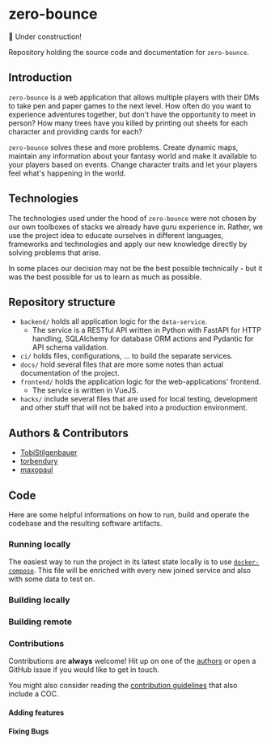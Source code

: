 # zero-bounce

👷 Under construction!

Repository holding the source code and documentation for `zero-bounce`.

## Introduction

`zero-bounce` is a web application that allows multiple players with their DMs to take pen and paper games to the next level. How often do you want to experience adventures together, but don't have the opportunity to meet in person? How many trees have you killed by printing out sheets for each character and providing cards for each?

`zero-bounce` solves these and more problems. Create dynamic maps, maintain any information about your fantasy world and make it available to your players based on events. Change character traits and let your players feel what's happening in the world.

## Technologies

The technologies used under the hood of `zero-bounce` were not chosen by our own toolboxes of stacks we already have guru experience in. Rather, we use the project idea to educate ourselves in different languages, frameworks and technologies and apply our new knowledge directly by solving problems that arise.

In some places our decision may not be the best possible technically - but it was the best possible for us to learn as much as possible.

## Repository structure

- `backend/` holds all application logic for the `data-service`.
  - The service is a RESTful API written in Python with FastAPI for HTTP handling, SQLAlchemy for database ORM actions and Pydantic for API schema validation.
- `ci/` holds files, configurations, ... to build the separate services.
- `docs/` hold several files that are more some notes than actual documentation of the project.
- `frontend/` holds the application logic for the web-applications' frontend.
  - The service is written in VueJS.
- `hacks/` include several files that are used for local testing, development and other stuff that will not be baked into a production environment.

## Authors & Contributors

- [TobiStilgenbauer](https://github.com/TobiStilgenbauer)
- [torbendury](https://github.com/torbendury)
- [maxopaul](https://github.com/maxopaul)

## Code

Here are some helpful informations on how to run, build and operate the codebase and the resulting software artifacts.

### Running locally

The easiest way to run the project in its latest state locally is to use [`docker-compose`](hacks/docker-compose/docker-compose.yml). This file will be enriched with every new joined service and also with some data to test on.

### Building locally

### Building remote

### Contributions

Contributions are **always** welcome! Hit up on one of the [authors](#authors--contributors) or open a GitHub issue if you would like to get in touch.

You might also consider reading the [contribution guidelines](CONTRIBUTING.md) that also include a COC.

#### Adding features

#### Fixing Bugs

